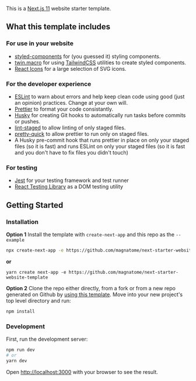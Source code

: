 This is a [Next.js 11](https://nextjs.org/blog/next-11) website starter template.

## What this template includes

### For use in your website

- [styled-components](https://styled-components.com) for (you guessed it) styling components.
- [twin.macro](https://github.com/ben-rogerson/twin.macro) for using [TailwindCSS](https://tailwindcss.com/) utilities to create styled components.
- [React Icons](https://react-icons.github.io/react-icons) for a large selection of SVG icons.

### For the developer experience

- [ESLint](https://eslint.org/) to warn about errors and help keep clean code using good (just an opinion) practices. Change at your own will.
- [Prettier](https://prettier.io) to format your code consistantly.
- [Husky](https://typicode.github.io/husky/#/) for creating Git hooks to automatically run tasks before commits or pushes.
- [lint-staged](https://github.com/okonet/lint-staged) to allow linting of only staged files.
- [pretty-quick](https://github.com/azz/pretty-quick) to allow prettier to run only on staged files.
- A Husky pre-commit hook that runs prettier in place on only your staged files (so it is fast) and runs ESLint on only your staged files (so it is fast and you don't have to fix files you didn't touch)

### For testing

- [Jest](https://jestjs.io/) for your testing framework and test runner
- [React Testing Library](https://testing-library.com/docs/react-testing-library/intro/) as a DOM testing utility

## Getting Started

### Installation

**Option 1**
Install the template with `create-next-app` and this repo as the `--example`

```bash
npx create-next-app -e https://github.com/magnatome/next-starter-website-template
```

**or**

```
yarn create next-app -e https://github.com/magnatome/next-starter-website-template
```

**Option 2**
Clone the repo either directly, from a fork or from a new repo generated on
Github by [using this template](https://github.com/magnatome/next-starter-website-template/generate).
Move into your new project's top level directory and run:

```bash
npm install
```

### Development

First, run the development server:

```bash
npm run dev
# or
yarn dev
```

Open [http://localhost:3000](http://localhost:3000) with your browser to see the result.
